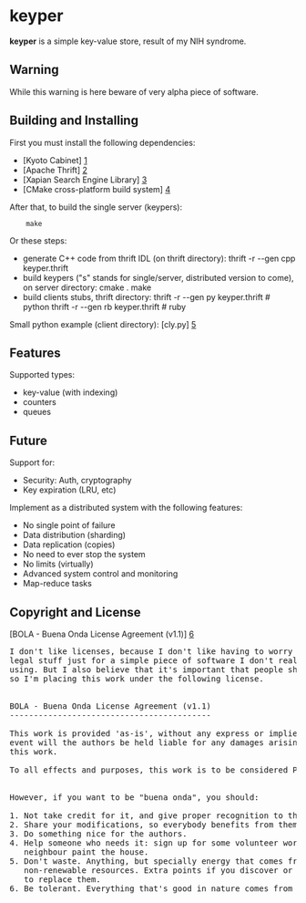 keyper
======

**keyper** is a simple key-value store, result of my NIH syndrome.

Warning
-------

While this warning is here beware of very alpha piece of software.


Building and Installing
-----------------------

First you must install the following dependencies:

* [Kyoto Cabinet] [1]
* [Apache Thrift] [2]
* [Xapian Search Engine Library] [3]
* [CMake cross-platform build system] [4]

After that, to build the single server (keypers):

        make

Or these steps:

* generate C++ code from thrift IDL (on thrift directory):
        thrift -r --gen cpp keyper.thrift
* build keypers ("s" stands for single/server, distributed version to come), on server directory:
        cmake .
		make
* build clients stubs, thrift directory:
        thrift -r --gen py keyper.thrift # python
        thrift -r --gen rb keyper.thrift # ruby

Small python example (client directory): [cly.py] [5]

Features
--------

Supported types:

* key-value (with indexing)
* counters
* queues

Future
------

Support for:

* Security: Auth, cryptography
* Key expiration (LRU, etc)

Implement as a distributed system with the following features:

* No single point of failure
* Data distribution (sharding)
* Data replication (copies)
* No need to ever stop the system
* No limits (virtually)
* Advanced system control and monitoring
* Map-reduce tasks

Copyright and License
---------------------

[BOLA - Buena Onda License Agreement (v1.1)] [6]

<pre>
I don't like licenses, because I don't like having to worry about all this
legal stuff just for a simple piece of software I don't really mind anyone
using. But I also believe that it's important that people share and give back;
so I'm placing this work under the following license.


BOLA - Buena Onda License Agreement (v1.1)
------------------------------------------

This work is provided 'as-is', without any express or implied warranty. In no
event will the authors be held liable for any damages arising from the use of
this work.

To all effects and purposes, this work is to be considered Public Domain.


However, if you want to be "buena onda", you should:

1. Not take credit for it, and give proper recognition to the authors.
2. Share your modifications, so everybody benefits from them.
3. Do something nice for the authors.
4. Help someone who needs it: sign up for some volunteer work or help your
   neighbour paint the house.
5. Don't waste. Anything, but specially energy that comes from natural
   non-renewable resources. Extra points if you discover or invent something
   to replace them.
6. Be tolerant. Everything that's good in nature comes from cooperation.
</pre>

  [1]: http://1978th.net/kyotocabinet/            "Kyoto Cabinet"
  [2]: http://incubator.apache.org/thrift/        "Apache Thrift"
  [3]: http://xapian.org/                         "Xapian"
  [4]: http://www.cmake.org/                      "CMake"
  [5]: http://github.com/lucindo/keyper/blob/master/client/python/cli.py "cli.py"
  [6]: http://blitiri.com.ar/p/bola/               "BOLA - Buena Onda License Agreement (v1.1)"
